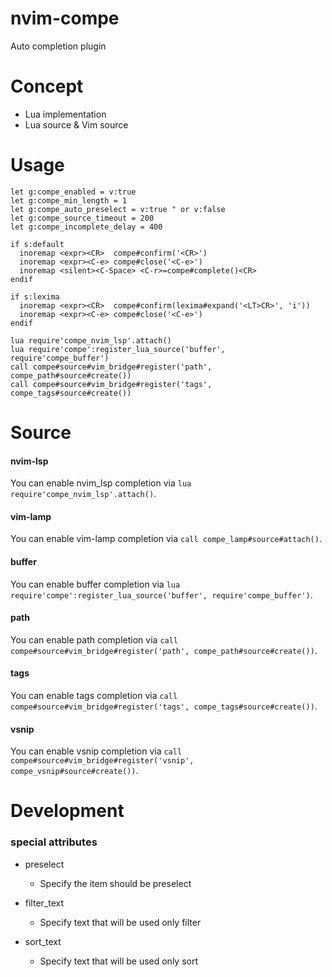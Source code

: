 # nvim-compe

Auto completion plugin

# Concept

- Lua implementation
- Lua source & Vim source

# Usage

```viml
let g:compe_enabled = v:true
let g:compe_min_length = 1
let g:compe_auto_preselect = v:true " or v:false
let g:compe_source_timeout = 200
let g:compe_incomplete_delay = 400

if s:default
  inoremap <expr><CR>  compe#confirm('<CR>')
  inoremap <expr><C-e> compe#close('<C-e>')
  inoremap <silent><C-Space> <C-r>=compe#complete()<CR>
endif

if s:lexima
  inoremap <expr><CR>  compe#confirm(lexima#expand('<LT>CR>', 'i'))
  inoremap <expr><C-e> compe#close('<C-e>')
endif

lua require'compe_nvim_lsp'.attach()
lua require'compe':register_lua_source('buffer', require'compe_buffer')
call compe#source#vim_bridge#register('path', compe_path#source#create())
call compe#source#vim_bridge#register('tags', compe_tags#source#create())
```

# Source

#### nvim-lsp
You can enable nvim_lsp completion via `lua require'compe_nvim_lsp'.attach()`.

#### vim-lamp
You can enable vim-lamp completion via `call compe_lamp#source#attach()`.

#### buffer
You can enable buffer completion via `lua require'compe':register_lua_source('buffer', require'compe_buffer')`.

#### path
You can enable path completion via `call compe#source#vim_bridge#register('path', compe_path#source#create())`.

#### tags
You can enable tags completion via `call compe#source#vim_bridge#register('tags', compe_tags#source#create())`.

#### vsnip
You can enable vsnip completion via `call compe#source#vim_bridge#register('vsnip', compe_vsnip#source#create())`.



# Development

### special attributes

- preselect
  - Specify the item should be preselect

- filter_text
  - Specify text that will be used only filter

- sort_text
  - Specify text that will be used only sort


